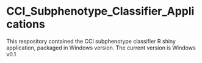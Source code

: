# CCI_Subphenotype_Classifier_Applications
This respository contained the CCI subphenotype classifier R shiny application, packaged in Windows version.
The current version is Windows v0.1
